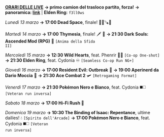 <b><u>ORARI DELLE LIVE</u></b>
<b>→ primo camion del trasloco partito, forza!</b>
<b>→ panoramica: <a href="https://trello.com/b/iKwdSGf3/sabaku">link</a></b> | <b>Elden Ring:</b> <code>f3ll0ws</code>

<i>Lunedì 13 marzo</i>
<b>→ 17:00 Dead Space</b>, finale! 🧑‍🚀🪚👾 

<i>Martedì 14 marzo</i>
<b>→ 17:00 Thymesia</b>, finale! 🗡 🧪
<b>→ 21:30 Dark Souls: Ascended Mod (RPG)</b> 🔮 <code>[Anima della Sfida II]</code>

<i>Mercoledì 15 marzo</i>
<b>→ 12:30 Wild Hearts</b>, feat. Phenrir 🐾🐾 <code>[Co-op One-shot]</code>
<b>→ 21:30 Elden Ring</b>, feat. Cydonia ♾ <code>[Seamless Co-op Run NG+]</code>

<i>Giovedì 16 marzo</i>
<b>→ 17:00 Resident Evil: Outbreak</b> 🧿
<b>→ 19:00 Aperinerd da Dario Moccia</b> 🍻
<b>→ 21:30 Ace Combat 2</b> 🛩 <code>[Retrogaming Format] </code>

<i>Venerdì 17 marzo</i>
<b>→ 21:30 Pokémon Nero e Bianco</b>, feat. Cydonia ◼️◻️ <code>[Veteran run inversa]</code>

<i>Sabato 18 marzo</i>
<b>→ 17:00 Hi-Fi Rush </b> 🎸

<i>Domenica 19 marzo</i>
<b>→ 10:30 The Binding of Isaac: Repentance</b>, ultime dailies! 💧 <code>[Spirito dell'Arcade]</code>
<b>→ 17:00 Pokémon Nero e Bianco</b>, feat. Cydonia ◼️◻️ <code>[Veteran run inversa]</code>

